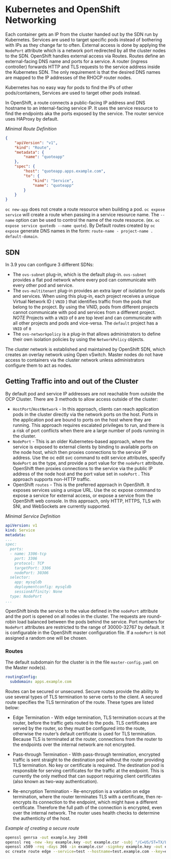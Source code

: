 # Kubernetes and OpenShift Networking

Each container gets an IP from the cluster handed out by the SDN run by Kubernetes. Services are used to target specific pods instead of bothering with IPs as they change far to often. External access is done by applying the `NodePort` attribute which is a network port redirected by all the cluster nodes to the SDN. OpenShift handles external access via Routes. Routes define an external-facing DNS name and ports for a service. A router (ingress controller) forwards HTTP and TLS requests to the service address inside the Kubernetes SDN. The only requirement is that the desired DNS names are mapped to the IP addresses of the RHOCP router nodes.

Kubernetes has no easy way for pods to find the IPs of other pods/containers, Services are used to target other pods instead.

In OpenShift, a route connects a public-facing IP address and DNS hostname to an internal-facing service IP. It uses the service resource to find the endpoints aka the ports exposed by the service. The router service uses HAProxy by default. 

*Minimal Route Definition*

```json
{
    "apiVersion": "v1",
    "kind": "Route",
    "metadata": {
        "name": "quoteapp"
    },
    "spec": {
        "host": "quoteapp.apps.example.com",
        "to": {
            "kind": "Service",
            "name": "quoteapp"
        }
    }
}
```

`oc new-app` does not create a route resource when building a pod. `oc expose service` will create a route when passing in a service resource name. The `--name` option can be used to control the name of the route resource. (ex. `oc expose service quotedb --name quote`). By Default routes created by `oc expose` generate DNS names in the form: `route-name - project-name . default-domain`. 


## SDN

In 3.9 you can configure 3 different SDNs:

* The `ovs-subnet` plug-in, which is the default plug-in. `ovs-subnet` provides a flat pod network where every pod can communicate with every other pod and service.
* The `ovs-multitenant` plug-in provides an extra layer of isolation for pods and services. When using this plug-in, each project receives a unique Virtual Network ID ( `VNID` ) that identifies traffic from the pods that belong to the project. By using the VNID, pods from different projects cannot communicate with pod and services from a different project. *NOTE* Projects with a `VNID` of `0` are top level and can communicate with all other projects and pods and vice-versa. The `default` project has a `VNID` of `0`
* The `ovs-networkpolicy` is a plug-in that allows administrators to define their own isolation policies by using the `NetworkPolicy` objects.

The cluster network is established and maintained by OpenShift SDN, which creates an overlay network using Open vSwitch. Master nodes do not have access to containers via the cluster network unless administrators configure them to act as nodes.


## Getting Traffic into and out of the Cluster

By default pod and service IP addresses are not reachable from outside the OCP Cluster. There are 3 methods to allow access outside of the cluster:

* `HostPort`/`HostNetwork` - In this approach, clients can reach application pods in the cluster directly via the network ports on the host. Ports in the application pod are bound to ports on the host where they are running. This approach requires escalated privileges to run, and there is a risk of port conflicts when there are a large number of pods running in the cluster.
* `NodePort` - This is an older Kubernetes-based approach, where the service is exposed to external clients by binding to available ports on the node host, which then proxies connections to the service IP address. Use the oc edit svc command to edit service attributes, specify `NodePort` as the type, and provide a port value for the `nodePort` attribute. OpenShift then proxies connections to the service via the public IP address of the node host and the port value set in `nodePort` . This approach supports non-HTTP traffic.
* OpenShift `routes` - This is the preferred approach in OpenShift. It exposes services using a unique URL. Use the oc expose command to expose a service for external access, or expose a service from the OpenShift web console. In this approach, only HTTP, HTTPS, TLS with SNI, and WebSockets are currently supported.

*Minimal Service Definition*
```yaml
apiVersion: v1
kind: Service
metadata:
...
spec:
  ports:
  - name: 3306-tcp
    port: 3306
    protocol: TCP
    targetPort: 3306 
    nodePort: 30306
  selector:
    app: mysqldb
    deploymentconfig: mysqldb
    sessionAffinity: None
  type: NodePort
...
```

OpenShift binds the service to the value defined in the `nodePort` attribute and the port is opened on all nodes in the cluster. The requests are round-robin load balanced between the pods behind the service. Port numbers for `NodePort` attributes are restricted to the range of 30000-32767 by default. It is configurable in the OpenShift master configuration file. If a `nodePort` is not assigned a random one will be chosen.

### Routes

The default subdomain for the cluster is in the file `master-config.yaml` on the Master node(s). 

```yaml
routingConfig:
  subdomain: apps.example.com
```

Routes can be secured or unsecured. Secure routes provide the ability to use several types of TLS termination to serve certs to the client. A secured route specifies the TLS termination of the route. These types are listed below:

* Edge Termination - With edge termination, TLS termination occurs at the router, before the traffic gets routed to the pods. TLS certificates are served by the router, so they must be configured into the route, otherwise the router’s default certificate is used for TLS termination. Because TLS is terminated at the router, connections from the router to the endpoints over the internal network are not encrypted.

* Pass-through Termination - With pass-through termination, encrypted traffic is sent straight to the destination pod without the router providing TLS termination. No key or certificate is required. The destination pod is responsible for serving certificates for the traffic at the endpoint. This is currently the only method that can support requiring client certificates (also known as two-way authentication).

* Re-encryption Termination - Re-encryption is a variation on edge termination, where the router terminates TLS with a certificate, then re-encrypts its connection to the endpoint, which might have a different certificate. Therefore the full path of the connection is encrypted, even over the internal network. The router uses health checks to determine the authenticity of the host.

*Example of creating a secure route*
```sh
openssl genrsa -out example.key 2048
openssl req -new -key example.key -out example.csr -subj "/C=US/ST=TX/L=Houston/O=Example/OU=IT/CN=test.example.com"
openssl x509 -req -days 366 -in example.csr -signkey example.key -out example.crt
oc create route edge --service=test --hostname=test.example.com --key=example.key --cert=example.crt
```


